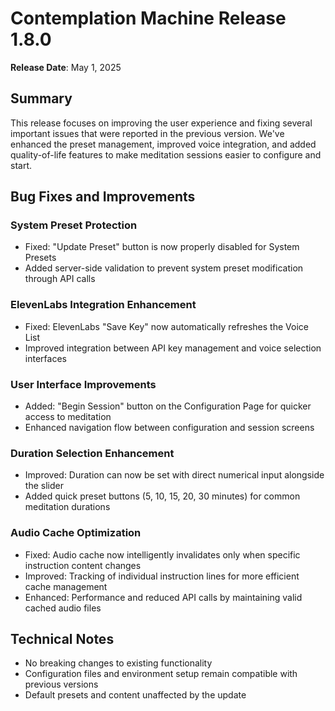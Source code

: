 # Contemplation Machine Release 1.8.0

**Release Date**: May 1, 2025

## Summary
This release focuses on improving the user experience and fixing several important issues that were reported in the previous version. We've enhanced the preset management, improved voice integration, and added quality-of-life features to make meditation sessions easier to configure and start.

## Bug Fixes and Improvements

### System Preset Protection
- Fixed: "Update Preset" button is now properly disabled for System Presets
- Added server-side validation to prevent system preset modification through API calls

### ElevenLabs Integration Enhancement
- Fixed: ElevenLabs "Save Key" now automatically refreshes the Voice List
- Improved integration between API key management and voice selection interfaces

### User Interface Improvements
- Added: "Begin Session" button on the Configuration Page for quicker access to meditation
- Enhanced navigation flow between configuration and session screens

### Duration Selection Enhancement
- Improved: Duration can now be set with direct numerical input alongside the slider
- Added quick preset buttons (5, 10, 15, 20, 30 minutes) for common meditation durations

### Audio Cache Optimization
- Fixed: Audio cache now intelligently invalidates only when specific instruction content changes
- Improved: Tracking of individual instruction lines for more efficient cache management
- Enhanced: Performance and reduced API calls by maintaining valid cached audio files

## Technical Notes
- No breaking changes to existing functionality
- Configuration files and environment setup remain compatible with previous versions
- Default presets and content unaffected by the update